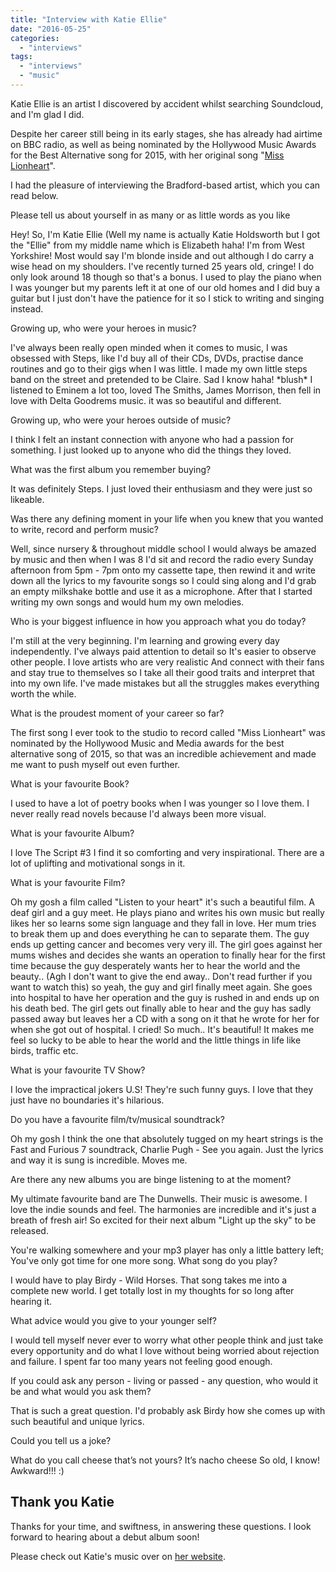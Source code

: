 ```yaml
---
title: "Interview with Katie Ellie"
date: "2016-05-25"
categories: 
  - "interviews"
tags: 
  - "interviews"
  - "music"
---
```


Katie Ellie is an artist I discovered by accident whilst searching Soundcloud, and I'm glad I did.

Despite her career still being in its early stages, she has already had airtime on BBC radio, as well as being nominated by the Hollywood Music Awards for the Best Alternative song for 2015, with her original song "[Miss Lionheart](https://soundcloud.com/katie_elliex/miss-lionheart)".

I had the pleasure of interviewing the Bradford-based artist, which you can read below.

Please tell us about yourself in as many or as little words as you like

Hey! So, I'm Katie Ellie (Well my name is actually Katie Holdsworth but I got the "Ellie" from my middle name which is Elizabeth haha! I'm from West Yorkshire! Most would say I'm blonde inside and out although I do carry a wise head on my shoulders. I've recently turned 25 years old, cringe! I do only look around 18 though so that's a bonus. I used to play the piano when I was younger but my parents left it at one of our old homes and I did buy a guitar but I just don't have the patience for it so I stick to writing and singing instead.

Growing up, who were your heroes in music?

I've always been really open minded when it comes to music, I was obsessed with Steps, like I'd buy all of their CDs, DVDs, practise dance routines and go to their gigs when I was little. I made my own little steps band on the street and pretended to be Claire. Sad I know haha! \*blush\* I listened to Eminem a lot too, loved The Smiths, James Morrison, then fell in love with Delta Goodrems music. it was so beautiful and different.

Growing up, who were your heroes outside of music?

I think I felt an instant connection with anyone who had a passion for something. I just looked up to anyone who did the things they loved.

What was the first album you remember buying?

It was definitely Steps. I just loved their enthusiasm and they were just so likeable.

Was there any defining moment in your life when you knew that you wanted to write, record and perform music?

Well, since nursery & throughout middle school I would always be amazed by music and then when I was 8 I'd sit and record the radio every Sunday afternoon from 5pm - 7pm onto my cassette tape, then rewind it and write down all the lyrics to my favourite songs so I could sing along and I'd grab an empty milkshake bottle and use it as a microphone. After that I started writing my own songs and would hum my own melodies.

Who is your biggest influence in how you approach what you do today?

I'm still at the very beginning. I'm learning and growing every day independently. I've always paid attention to detail so It's easier to observe other people. I love artists who are very realistic And connect with their fans and stay true to themselves so I take all their good traits and interpret that into my own life. I've made mistakes but all the struggles makes everything worth the while.

What is the proudest moment of your career so far?

The first song I ever took to the studio to record called "Miss Lionheart" was nominated by the Hollywood Music and Media awards for the best alternative song of 2015, so that was an incredible achievement and made me want to push myself out even further.

What is your favourite Book?

I used to have a lot of poetry books when I was younger so I love them. I never really read novels because I'd always been more visual.

What is your favourite Album?

I love The Script #3 I find it so comforting and very inspirational. There are a lot of uplifting and motivational songs in it.

What is your favourite Film?

Oh my gosh a film called "Listen to your heart" it's such a beautiful film. A deaf girl and a guy meet. He plays piano and writes his own music but really likes her so learns some sign language and they fall in love. Her mum tries to break them up and does everything he can to separate them. The guy ends up getting cancer and becomes very very ill. The girl goes against her mums wishes and decides she wants an operation to finally hear for the first time because the guy desperately wants her to hear the world and the beauty.. (Agh I don't want to give the end away.. Don't read further if you want to watch this) so yeah, the guy and girl finally meet again. She goes into hospital to have her operation and the guy is rushed in and ends up on his death bed. The girl gets out finally able to hear and the guy has sadly passed away but leaves her a CD with a song on it that he wrote for her for when she got out of hospital. I cried! So much.. It's beautiful! It makes me feel so lucky to be able to hear the world and the little things in life like birds, traffic etc.

What is your favourite TV Show?

I love the impractical jokers U.S! They're such funny guys. I love that they just have no boundaries it's hilarious.

Do you have a favourite film/tv/musical soundtrack?

Oh my gosh I think the one that absolutely tugged on my heart strings is the Fast and Furious 7 soundtrack, Charlie Pugh - See you again. Just the lyrics and way it is sung is incredible. Moves me.

Are there any new albums you are binge listening to at the moment?

My ultimate favourite band are The Dunwells. Their music is awesome. I love the indie sounds and feel. The harmonies are incredible and it's just a breath of fresh air! So excited for their next album "Light up the sky" to be released.

You're walking somewhere and your mp3 player has only a little battery left; You've only got time for one more song. What song do you play?

I would have to play Birdy - Wild Horses. That song takes me into a complete new world. I get totally lost in my thoughts for so long after hearing it.

What advice would you give to your younger self?

I would tell myself never ever to worry what other people think and just take every opportunity and do what I love without being worried about rejection and failure. I spent far too many years not feeling good enough.

If you could ask any person - living or passed - any question, who would it be and what would you ask them?

That is such a great question. I'd probably ask Birdy how she comes up with such beautiful and unique lyrics.

Could you tell us a joke?

What do you call cheese that’s not yours? It’s nacho cheese So old, I know! Awkward!!! :)

## Thank you Katie

Thanks for your time, and swiftness, in answering these questions. I look forward to hearing about a debut album soon!

Please check out Katie's music over on [her website](http://katieellie.com).

